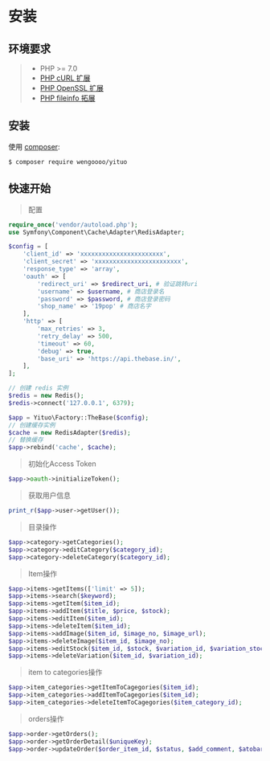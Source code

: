 # 安装


## 环境要求

> - PHP >= 7.0
> - [PHP cURL 扩展](http://php.net/manual/en/book.curl.php)
> - [PHP OpenSSL 扩展](http://php.net/manual/en/book.openssl.php)
> - [PHP fileinfo 拓展](http://php.net/manual/en/book.fileinfo.php)

## 安装

使用 [composer](http://getcomposer.org/):

```shell
$ composer require wengoooo/yituo
```

## 快速开始

> 配置
```php
require_once('vendor/autoload.php');
use Symfony\Component\Cache\Adapter\RedisAdapter;

$config = [
    'client_id' => 'xxxxxxxxxxxxxxxxxxxxxxx',
    'client_secret' => 'xxxxxxxxxxxxxxxxxxxxxxxx',
    'response_type' => 'array',
    'oauth' => [
        'redirect_uri' => $redirect_uri, # 验证跳转uri
        'username' => $username, # 商店登录名
        'password' => $password, # 商店登录密码
        'shop_name' => '19pop' # 商店名字
    ],
    'http' => [
        'max_retries' => 3,
        'retry_delay' => 500,
        'timeout' => 60,
        'debug' => true,
        'base_uri' => 'https://api.thebase.in/',
    ],
];

// 创建 redis 实例
$redis = new Redis();
$redis->connect('127.0.0.1', 6379);

$app = Yituo\Factory::TheBase($config);
// 创建缓存实例
$cache = new RedisAdapter($redis);
// 替换缓存
$app->rebind('cache', $cache);

```

> 初始化Access Token
```php
$app->oauth->initializeToken(); 
```

> 获取用户信息
```php
print_r($app->user->getUser());
```

> 目录操作
```php
$app->category->getCategories();
$app->category->editCategory($category_id);
$app->category->deleteCategory($category_id);
```

> Item操作
```php
$app->items->getItems(['limit' => 5]);
$app->items->search($keyword);
$app->items->getItem($item_id);
$app->items->addItem($title, $price, $stock);
$app->items->editItem($item_id);
$app->items->deleteItem($item_id);
$app->items->addImage($item_id, $image_no, $image_url);
$app->items->deleteImage($item_id, $image_no);
$app->items->editStock($item_id, $stock, $variation_id, $variation_stock);
$app->items->deleteVariation($item_id, $variation_id);
```

> item to categories操作
```php
$app->item_categories->getItemToCagegories($item_id);
$app->item_categories->addItemToCagegories($item_id);
$app->item_categories->deleteItemToCagegories($item_category_id);
```

> orders操作
```php
$app->order->getOrders();
$app->order->getOrderDetail($uniqueKey);
$app->order->updateOrder($order_item_id, $status, $add_comment, $atobarai_status, $delivery_company_id, $tracking_number);
```
